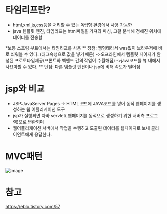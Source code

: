 # 타임리프란? 


* html,xml,js,css등을 처리할 수 있는 독립형 환경에서 사용 가능한
* java 템플릿 엔진, 타임리프는 html파일을 가져와 파싱, 그걸 분석해 정해진 위치에 데이터를 전송함

*보통 스프링 부트에서는 타임리프를 사용 
** 장점: 웹형태라서 was없이 브라우저에 바로 띄워볼 수 있다. 
	(태그속성으로 값을 넣기 때문)
->오프라인에서 템플릿 페이지가 완성된 프로토타입제공(프론트와 백엔드 간의 작업이 수월해짐)
->java코드를 뷰 내에서 사요아할 수 있다. 
** 단점: 다른 템플릿 엔진이나 jsp에 비해 속도가 떨어짐

#  jsp와 비교 
* JSP:JavaServer Pages -> HTML 코드에 JAVA코드를 넣어 동적 웹페이지를 생성하는 웹 어플리케이션 도구
* jsp가 실행되면 자바 servlet( 웹페이지를 동적으로 생성하기 위한 서버측 프로그램)으로 변환되며 
* 웹어플리케이션 서버에서 작업을 수행하고 도출된 데이터를 웹페이지로 보내 클라이언트에게 응답한다.  

# MVC패턴
![image](https://user-images.githubusercontent.com/79133602/132095439-4b7a1c38-bac9-45f7-8074-f50d0947e829.png)

# 참고
https://eblo.tistory.com/57